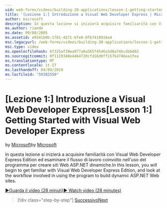 ```yaml
---
uid: web-forms/videos/building-20-applications/lesson-1-getting-started-with-visual-web-developer-express
title: '[Lezione 1:] Introduzione a Visual Web Developer Express | Microsoft Docs'
author: microsoft
description: In questa lezione si inizierà acquisire familiarità con Visual Web Developer Express Edition ed esaminare il flusso di lavoro relativi all'utilizzo del programma per compilare dyn...
ms.author: riande
ms.date: 09/08/2005
ms.assetid: e9341b0b-1f01-4371-bfe0-0fb7410916a4
msc.legacyurl: /web-forms/videos/building-20-applications/lesson-1-getting-started-with-visual-web-developer-express
msc.type: video
ms.openlocfilehash: 6f325af39ea977a0a565f4546a3d8a74bcdbbd02
ms.sourcegitcommit: 0f1119340e4464720cfd16d0ff15764746ea1fea
ms.translationtype: MT
ms.contentlocale: it-IT
ms.lasthandoff: 04/09/2019
ms.locfileid: "59382550"
---
```

# <a name="lesson-1-getting-started-with-visual-web-developer-express"></a><span data-ttu-id="95e53-103">[Lezione 1:] Introduzione a Visual Web Developer Express</span><span class="sxs-lookup"><span data-stu-id="95e53-103">[Lesson 1:] Getting Started with Visual Web Developer Express</span></span>

<span data-ttu-id="95e53-104">by [Microsoft](https://github.com/microsoft)</span><span class="sxs-lookup"><span data-stu-id="95e53-104">by [Microsoft](https://github.com/microsoft)</span></span>

<span data-ttu-id="95e53-105">In questa lezione si inizierà a acquisire familiarità con Visual Web Developer Express Edition ed esaminare il flusso di lavoro coinvolto nell'uso del programma per creare siti Web ASP.NET dinamiche.</span><span class="sxs-lookup"><span data-stu-id="95e53-105">In this lesson, you will begin to get familiar with Visual Web Developer Express Edition, and look at the workflow involved in using the program to build dynamic ASP.NET Web sites.</span></span>

[<span data-ttu-id="95e53-106">&#9654;Guarda il video (28 minuti)</span><span class="sxs-lookup"><span data-stu-id="95e53-106">&#9654; Watch video (28 minutes)</span></span>](https://channel9.msdn.com/Blogs/ASP-NET-Site-Videos/lesson-1-getting-started-with-visual-web-developer-express)

> [!div class="step-by-step"]
> [<span data-ttu-id="95e53-107">Successivo</span><span class="sxs-lookup"><span data-stu-id="95e53-107">Next</span></span>](lesson-2-creating-a-web-forms-user-interface.md)
